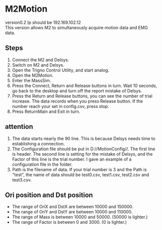 # M2Motion
version0.2
Ip should be 192.169.102.12    
This version allows M2 to simultaneously acquire motion data and EMG data.

## Steps
1. Connect the M2 and Delsys.
2. Switch on M2 and Delsys.
3. Open the Trigno Control Utility, and start analog.
4. Open the M2Motion.
5. Enter the MassSim.
6. Press the Connect, Return and Release buttons in turn. Wait 10 seconds, go back to the desktop and turn off the report mistake of Delsys.
7. Press the Return and Release buttons, you can see the number of trial increase. The data records when you press Release button. If the number reach your set in config.csv, press stop.
8. Press ReturnMain and Exit in turn.  

## attention
1. The data starts nearly the 90 line. This is because Delsys needs time to establishing a connection.
2. The Configuration file should be put in D://MotionConfig//. The first line is header. The second line is setting for the mistake of Delsys, and the Factor of this line is the trial number. I gave an example of a configuration file in the folder.  
3. Path is the filename of data. If your trial number is 3 and the Path is "test", the name of data should be test0.csv, test1.csv, test2.csv and test3.csv.

## Ori position and Dst position
* The range of OriX and DstX are between 10000 and 150000.
* The range of OriY and DstY are between 10000 and 110000.
* The range of Mass is between 10000 and 50000. (50000 is lighter.)
* The range of Factor is between 0 and 3000. (0 is lighter.)
